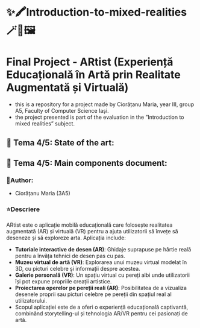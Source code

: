 # ✨🖍️Introduction-to-mixed-realities🪄🌿🖼️
# Final Project - ARtist (Experiență Educațională în Artă prin Realitate Augmentată și Virtuală)

- this is a repository for a project made by Ciorâțanu Maria, year III, group A5, Faculty of Computer Science Iași.
- the project presented is part of the evaluation in the ”Introduction to mixed realities” subject.

## 📌 Tema 4/5: State of the art: 
## 📌 Tema 4/5: Main components document:

### 👤Author:
- Ciorâțanu Maria (3A5)

### ⭐Descriere
ARtist este o aplicație mobilă educațională care folosește realitatea augmentată (AR) și virtuală (VR) pentru a ajuta utilizatorii să învețe să deseneze și să exploreze arta. Aplicația include:
- __Tutoriale interactive de desen (AR)__: Ghidaje suprapuse pe hârtie reală pentru a învăța tehnici de desen pas cu pas.
- __Muzeu virtual de artă (VR)__: Explorarea unui muzeu virtual modelat în 3D, cu picturi celebre și informații despre acestea.
- __Galerie personală (VR)__: Un spațiu virtual cu pereți albi unde utilizatorii își pot expune propriile creații artistice.
- __Proiectarea operelor pe pereții reali (AR)__: Posibilitatea de a vizualiza desenele proprii sau picturi celebre pe pereții din spațiul real al utilizatorului.
- Scopul aplicației este de a oferi o experiență educațională captivantă, combinând storytelling-ul și tehnologia AR/VR pentru cei pasionați de artă.
